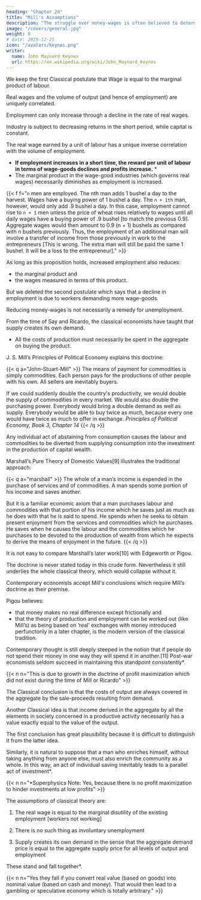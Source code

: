 ```yaml
---
heading: "Chapter 2d"
title: "Mill's Assumptions"
description: "The struggle over money-wages is often believed to determine the general level of real wages"
image: "/covers/general.jpg"
weight: 8
# date: 2020-12-25
icon: "/avatars/keynes.png"
writer:
  name: John Maynard Keynes
  url: https://en.wikipedia.org/wiki/John_Maynard_Keynes
---
```



We keep <!-- In emphasising our point of departure from the classical system, we must not overlook an important point of agreement. For we shall maintain --> the first Classical postulate that Wage is equal to the marginal product of labour.<!--  as heretofore, subject only to the same qualifications as in the classical theory; and we must pause, for a moment, to consider what this involves. -->

<!-- It means that, with a given organisation, equipment and technique,  -->

Real wages and the volume of output (and hence of employment) are uniquely correlated. 

Employment can only increase through a decline in the rate of real wages. 

<!-- Thus I am not disputing this vital fact which the classical economists have (rightly) asserted as indefeasible.  In a given state of organisation, equipment and technique,--> 

Industry is subject to decreasing returns in the short period, while capital is constant.

The real wage earned by a <!-- worker --> unit of labour has a unique inverse correlation with the volume of employment.
- **If employment increases in a short time, the reward per unit of labour in terms of wage-goods declines and profits increase.** *
- The marginal product in the wage-good industries (which governs real wages) necessarily diminishes as employment is increased. 

{{< f f="`n` men are employed. The nth man adds 1 bushel a day to the harvest. Wages have a buying power of 1 bushel a day. The `n + 1th` man, however, would only add .9 bushel a day. In this case, employment cannot rise to `n + 1` men unless the price of wheat rises relatively to wages until all daily wages have a buying power of .9 bushel [to match the previous 0.9]. Aggregate wages would then amount to 0.9 (n + 1) bushels as compared with n bushels previously. Thus, the employment of an additional man will involve a transfer of income from those previously in work to the entrepreneurs [This is wrong. The extra man will still be paid the same 1 bushel. It will be a loss to the entrepreneur]." >}}


<!-- This is simply the obverse of the familiar proposition that  Industry is subject to decreasing returns in the short period, while capital is constant.-->

As long as this proposition holds, increased employment also reduces:
- the marginal product and
- the wages measured in terms of this product.

But we deleted the second postulate which says that a decline in employment <!-- , although necessarily associated with labour’s receiving a wage equal in value to a larger quantity of wage-goods, --> is <!-- not necessarily --> due to workers demanding more wage-goods.

Reducing money-wages is not necessarily a remedy for unemployment. <!-- The theory of wages in relation to employment is fully explained in Chapter 19 and its Appendix. -->


From the time of Say and Ricardo, the classical economists have taught that supply creates its own demand. 
- All the costs of production must necessarily be spent in the aggregate on buying the product.

J. S. Mill’s Principles of Political Economy explains this doctrine:

{{< q a="John-Stuart-Mill" >}}
The means of payment for commodities is simply commodities. Each person pays for the productions of other people with his own. All sellers are inevitably buyers. 

If we could suddenly double the country's productivity, we would double the supply of commodities in every market. We would also double the purchasing power. Everybody would bring a double demand as well as supply. Everybody would be able to buy twice as much, because every one would have twice as much to offer in exchange. 
<cite>Principles of Political Economy, Book 3, Chapter 14</cite>
{{< /q >}}


Any individual act of abstaining from consumption causes the labour and commodities to be diverted from supplying consumption into the investment in the production of capital wealth. 

Marshall’s Pure Theory of Domestic Values[9] illustrates the traditional approach:

{{< q a="marshall" >}}
The whole of a man’s income is expended in the purchase of services and of commodities. A man spends some portion of his income and saves another. 

But it is a familiar economic axiom that a man purchases labour and commodities with that portion of his income which he saves just as much as he does with that he is said to spend. He spends when he seeks to obtain present enjoyment from the services and commodities which he purchases. He saves when he causes the labour and the commodities which he purchases to be devoted to the production of wealth from which he expects to derive the means of enjoyment in the future.
{{< /q >}}


It is not easy to compare Marshall’s later work[10] with Edgeworth or Pigou. 

The doctrine is never stated today in this crude form. Nevertheless it still underlies the whole classical theory, which would collapse without it. 

Contemporary economists accept Mill's conclusions which require Mill’s doctrine as their premise. 

Pigou believes:
- that money makes no real difference except frictionally and
- that the theory of production and employment can be worked out (like Mill’s) as being based on ‘real’ exchanges with money introduced perfunctorily in a later chapter, is the modern version of the classical tradition. 

Contemporary thought is still deeply steeped in the notion that if people do not spend their money in one way they will spend it in another.[11] Post-war economists seldom succeed in maintaining this standpoint consistently*.


{{< n n="This is due to growth in the doctrine of profit maximization which did not exist during the time of Mill or Ricardo" >}}
 

<!-- Their thought today is too much permeated with the contrary tendency and with facts of experience too obviously inconsistent with their former view.[12] But they have not drawn sufficiently far-reaching consequences; and have not revised their fundamental theory. -->

<!-- In the first instance, these conclusions may have been applied to the kind of economy in which we actually live by false analogy from some kind of non-exchange Robinson Crusoe economy, in which the income which individuals consume or retain as a result of their productive activity is, actually and exclusively, the output in specie of that activity.  -->

<!-- But, apart from this, t -->

The Classical conclusion is that the costs of output are always covered in the aggregate by the sale-proceeds resulting from demand. 

Another Classical idea is that income derived in the aggregate by all the elements in society concerned in a productive activity necessarily has a value exactly equal to the value of the output.

The first conclusion has great plausibility because it is difficult to distinguish it from the latter idea. <!-- , similar-looking proposition which is indubitable, namely that income derived in the aggregate by all the elements in the community concerned in a productive activity necessarily has a value exactly equal to the value of the output. -->

Similarly, it is natural to suppose that a man who enriches himself, without taking anything from anyone else, must also enrich the community as a whole. In this way, an act of individual saving inevitably leads to a parallel act of investment*. 

<!-- For, once more, it is indubitable that the sum of the net increments of the wealth of individuals must be exactly equal to the aggregate net increment of the wealth of the community. -->

{{< n n="*Superphysics Note: Yes, because there is no profit maximization to hinder investments at low profits" >}}


<!-- Those who think in this way are deceived, nevertheless, by an optical illusion, which makes two essentially different activities appear to be the same. They are fallaciously supposing that there is a nexus which unites decisions to abstain from present consumption with decisions to provide for future consumption; whereas the motives which determine the latter are not linked in any simple way with the motives which determine the former.

It is, then, the assumption of equality between the demand price of output as a whole and its supply price which is to be regarded as the classical theory’s ‘axiom of parallels’. Granted this, all the rest follows — the social advantages of private and national thrift, the traditional attitude towards the rate of interest, the classical theory of unemployment, the quantity theory of money, the unqualified advantages of laissez-faire in respect of foreign trade and much else which we shall have to question.
 -->


The assumptions of classical theory are:

1. The real wage is equal to the marginal disutility of the existing employment [workers not working]

2. There is no such thing as involuntary unemployment

3. Supply creates its own demand in the sense that the aggregate demand price is equal to the aggregate supply price for all levels of output and employment

These <!-- three assumptions, however, all amount to the same thing in the sense that they all --> stand and fall together*<!-- , any one of them logically involving the other two -->.



{{< n n="Yes they fall if you convert real value (based on goods) into nominal value (based on cash and money). That would then lead to a gambling or speculative economy which is totally arbitrary." >}}
 

<!-- ### Author’s Footnotes

1. Ricardo expressly repudiated any interest in the amount of the national dividend, as distinct from its distribution. But his successors, were less clear-sighted. They used the classical theory in discussions concerning the causes of wealth. Vide Ricardo’s letter to Malthus of October 9, 1820= “Political Economy you think is an enquiry into the nature and causes of wealth — I think it should be called an enquiry into the laws which determine the division of the produce of industry amongst the classes who concur in its formation. No law can be laid down respecting quantity, but a tolerably correct one can be laid down respecting proportions. Every day I am more satisfied that the former enquiry is vain and delusive, and the latter only the true objects of the science.”

2. Pigou in the Economics of Welfare (4th ed. p. 127) writes (my italics)= “Throughout this discussion, except when the contrary is expressly stated, the fact that some resources are generally unemployed against the will of the owners is ignored. This does not affect the substance of the argument, while it simplifies its exposition.”. Thus, whilst Ricardo expressly disclaimed any attempt to deal with the amount of the national dividend as a whole, Prof. Pigou, in a book which is specifically directed to the problem of the national dividend, maintains that the same theory holds when there is some involuntary unemployment as in the case of full employment.

3. Prof. Pigou’s Theory of Unemployment is examined in more detail in the Appendix to Chapter 19 below.

4. Cf. the quotation from Prof. Pigou above, p. 5, footnote.

5. This point is dealt with in detail in the Appendix to Chapter 19 below.

6. This argument would, indeed, contain, to my thinking, a large element of truth, though the complete results of a change in money-wages are more complex, as we shall show in Chapter 19 below.

7. Cf. Chapter 19, Appendix.


9. p. 34.

10. Mr. J. A. Hobson, after quoting in his Physiology of Industry (p. 102) the above passage from Mill, points out that Marshall commented as follows on this passage as early as his Economics of Industry, p. 154. “But though men have the power to purchase, they may not choose to use it.” “But”, Mr Hobson continues, “he fails to grasp the critical importance of this fact, and appears to limit its action to periods of ‘crisis’.” This has remained fair comment, I think, in the light of Marshall’s later work.

11. Cf. Alfred and Mary Marshall, Economics of Industry, p. 17= “It is not good for trade to have dresses made of material which wears out quickly. For if people did not spend their means on buying new dresses they would spend them on giving employment to labour in some other way.” The reader will notice that I am again quoting from the earlier Marshall. The Marshall of the Principles had become sufficiently doubtful to be very cautious and evasive. But the old ideas were never repudiated or rooted out of the basic assumptions of his thought.

12. It is this distinction of Prof. Robbins that he, almost alone, continues to maintain a consistent scheme of thought, his practical recommendations belonging to the same system as his theory. -->